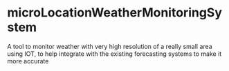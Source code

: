# microLocationWeatherMonitoringSystem
A tool to monitor weather with very high resolution of a really small area using IOT, to help integrate with the existing forecasting systems to make it more accurate
